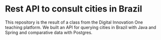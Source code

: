 # Rest API to consult cities in Brazil

This repository is the result of a class from the Digital Innovation One teaching platform. We built an API for querying cities in Brazil with Java and Spring and comparative data with Postgres.
